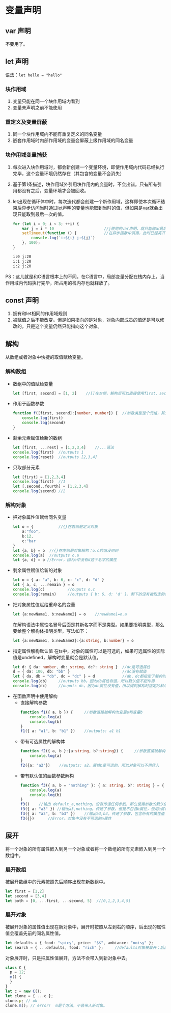 # 变量声明

## var 声明

不要用了。

## let 声明

语法：`let hello = "hello"`

### 块作用域

1. 变量只能在同一个块作用域内看到
1. 变量未声明之前不能使用

### 重定义及变量屏蔽

1. 同一个块作用域内不能有重复定义的同名变量
1. 嵌套作用域时内部作用域的变量会屏蔽上级作用域的同名变量

### 块作用域变量捕获

1. 每次进入块作用域时，都会新创建一个变量环境，即使作用域内代码已经执行完毕，这个变量环境仍然存在（其包含的变量不会消失）
1. 基于第1条描述，块作用域外引用块作用内的变量时，不会出错。只有所有引用都没有之后，变量环境才会被回收。
1. let出现在循环体中时，每次迭代都会创建一个新作用域，这样即使本次循环结束后异步访问当时通过let声明的变量也能取到当时的值，但如果是var就会出现只能取到最后一次的值。

    ```ts
    for (let i = 0; i < 3; ++i) {
        var j = i * 10                      //j使用的var声明，就只能输出最后的值。如果改成let声明，那么每次就是i的10倍了。
        setTimeout(function () {            //在异步函数中调用，此时已经离开for的块作用域。
            console.log(`i:${i} j:${j}`)
        }, 100);
    }
    ```

    ```sh
    i:0 j:20
    i:1 j:20
    i:2 j:20
    ```

PS：这儿就是和C语言根本上的不同。在C语言中，局部变量分配在栈内存上，当作用域内代码执行完毕，所占用的栈内存也就释放了。

## const 声明

1. 拥有和let相同的作用域规则
1. 被赋值之后不能改变。但是如果指向的是对象，对象内部成员的值还是可以修改的，只是这个变量仍然只能指向这个对象。

## 解构

从数组或者对象中快捷的取值赋给变量。

### 解构数组

* 数组中的值赋给变量
    ```ts
    let [first, second] = [1, 2]    //[]在左侧，解构后可以直接使用first、second这两个新创的变量。
    ```
* 作用于函数参数
    ```ts
    function f([first, second]:[number, number]) {  //参数类型是个元组，其元素会被赋值给新创建的变量
        console.log(first)
        console.log(second)
    }
    ```
* 剩余元素赋值给新的数组
    ```ts
    let [first, ...rest] = [1,2,3,4]    //...语法
    console.log(first)  //outputs 1
    console.log(reset)  //outputs [2,3,4]
    ```
* 只取部分元素
    ```ts
    let [first] = [1,2,3,4]
    console.log(first)  //1
    let [,second,,fourth] = [1,2,3,4]
    console.log(second) //2
    ```

### 解构对象

* 把对象属性值赋给同名变量
    ```ts
    let o = {           //{}在右侧是定义对象
        a:"foo",
        b:12,
        c:"bar
    }
    let {a, b} = o  //{}在左侧是对象解构；o.c的值没用到
    console.log(a)  //outputs o.a
    let {a, d} = o //Error，因为o中没有d这个名字的属性
    ```
* 剩余属性赋值给新的对象
    ```ts
    let o = { a: "a", b: 6, c: "c", d: "d" }
    let { a, c, ...remain } = o
    console.log(c)          //ouputs o.c
    console.log(remain)     //outputs { b: 6, d: 'd' }，剩下的没有被取走的值
    ```
* 把对象属性值赋给重命名的变量
    ```ts
    let {a:newName1, b:newName2} = o    //newName1=o.a
    ```
    在解构语法中属性名冒号后面是其新名字而不是类型。如果要指明类型，那么要给整个解构体指明类型，写法如下：
    ```ts
    let {a:newName1, b:newName2}:{a:string, b:number} = o
    ```
* 指定属性解构默认值
    在ts中，对象的属性可以是可选的，如果可选属性的实际值是undefined，解构时变量就会是默认值。
    ```ts
    let d: { da: number, db: string, dc?: string }  //dc是可选属性
    d = { da: 100, db: "bb" }                       //dc没有赋值
    let { da, db = "db", dc = "dc" } = d            //db、dc都指定了解构时的默认值，虽然db不是可选属性也不会出错
    console.log(db)     //outputs bb。因为db属性有值，所以默认值不起作用
    console.log(dc)     //ouputs dc。因为dc属性没有值，所以得到解构时指定的默认值
    ```
* 在函数声明中使用解构
  * 直接解构参数
    ```ts
    function f1({ a, b }) {     //参数直接被解构为变量a和变量b
        console.log(a)
        console.log(b)
    }
    f1({ a: "a1", b: "b1" })    //outputs: a1 b1
    ```
  * 带有可选属性的解构体
    ```ts
    function f2({ a, b }:{a:string, b?:string}) {     //参数直接被解构为变量a和变量b。对象的b属性是可选的
        console.log(a)
    }
    f2({a: "a2"})    //outputs: a2。属性b是可选的，所以对象可以不用传入
    ```
  * 带有默认值的函数参数解构
    ```ts
    function f3({ a, b = "nothing" }: { a: string, b?: string } = { a: "default_a" }) {
        console.log(a)
        console.log(b)
    }
    f3()    //输出 default_a,nothing。没有传递任何参数，那么使用参数的默认值。参数默认值不包含b属性，使用b属性的默认值。
    f3({ a: "a3" }) //输出a3,nothing。传递了参数，但是不包含b属性，使用b属性的默认值
    f3({ a: "a3", b: "b3" })    //输出a3,b3。传递了参数，包含所有的属性值
    f3({})      //Error。对象中没有不可选的a属性
    ```

## 展开

将一个对象的所有属性嵌入到另一个对象或者将一个数组的所有元素嵌入到另一个数组中。

### 展开数组

被展开数组中的元素按照先后顺序出现在新数组中。

```ts
let first = [1,2]
let second = [3,4]
let both = [0, ...first, ...second, 5]  //[0,1,2,3,4,5]
```

### 展开对象

被展开对象的属性值出现在新对象中，展开时按照从左到右的顺序，后出现的属性值会覆盖先前的同名属性值。

```ts
let defaults = { food: "spicy", price: "$$", ambiance: "noisy" };
let search = { ...defaults, food: "rich" };     //defaults对象被展开；后出现的food值覆盖defaults中的值
```

对象展开时，只是把属性值展开，方法不会带入到新对象中去。

```ts
class C {
  p = 12;
  m() {
  }
}
let c = new C();
let clone = { ...c };
clone.p; // ok
clone.m(); // error!  m是个方法，不会带入新对象。
```
